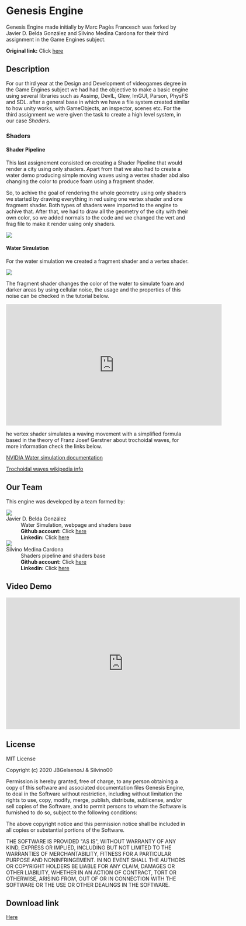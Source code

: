 <h1> Genesis Engine </h1>
Genesis Engine made initially by Marc Pagès Francesch was forked by Javier D. Belda González and Silvino Medina Cardona for their third assignment in the Game Engines subject.

<b>Original link:</b> Click <a href="https://github.com/marcpages2020/GenesisEngine">here</a>

<h2>Description</h2>
For our third year at the Design and Development of videogames degree in the Game Engines subject we had had the objective to make a basic engine using several libraries such as
Assimp, DevIL, Glew, ImGUI, Parson, PhysFS and SDL. after a general base in which we have a file system created similar to how unity works, with GameObjects, an inspector, scenes etc. For the third assignment we were given the task to create a high level system, in our case <i>Shaders</i>.

<h3>Shaders </h3>

<h4> Shader Pipeline </h4>

This last assignement consisted on creating a Shader Pipeline that would render a city using only shaders. Apart from that we also had to create a water demo producing simple moving waves using a vertex shader abd also changing the color to produce foam using a fragment shader.

So, to achive the goal of rendering the whole geometry using only shaders we started by drawing everything in red using one vertex shader and one fragment shader. Both types of shaders were imported to the engine to achive that. After that, we had to draw all the geometry of the city with their own color, so we added normals to the code and we changed the vert and frag file to make it render using only shaders.

<dt><img src="https://raw.githubusercontent.com/silvino00/GenesisEngine/master/docs/gif1.gif"></dt>

<h4> Water Simulation </h4>

For the water simulation we created a fragment shader and a vertex shader. 

<dt><img src="https://raw.githubusercontent.com/silvino00/GenesisEngine/master/docs/gif2.gif"></dt>

The fragment shader changes the color of the water to simulate foam and darker areas by using cellular noise, the usage and the properties of this noise can be checked in the tutorial below.

<iframe width="590" height="332" src="https://www.youtube.com/embed/ybbJz6C9YYA" frameborder="0" allow="accelerometer; autoplay; encrypted-media; gyroscope; picture-in-picture" allowfullscreen>
</iframe>

he vertex shader simulates a waving movement with a simplified formula based in the theory of Franz Josef Gerstner about trochoidal waves, for more information check the links below.

<a href=" https://developer.nvidia.com/gpugems/gpugems/part-i-natural-effects/chapter-1-effective-water-simulation-physical-models">NVIDIA Water simulation documentation</a>

<a href="https://en.wikipedia.org/wiki/Trochoidal_wave">Trochoidal waves wikipedia info</a>

<h2>Our Team</h2>

This engine was developed by a team formed by:
<dl>

<dt><img src="https://raw.githubusercontent.com/silvino00/GenesisEngine/master/docs/Javi.jpg"></dt>
<dt>Javier D. Belda González</dt>
<dd> Water Simulation, webpage and shaders base</dd>
<dd> <b>Github account:</b> Click <a href=" https://github.com/JBGelsenorJ">here</a> </dd>
<dd> <b>Linkedin:</b>  Click <a href=" https://www.linkedin.com/in/javier-belda-gonz%C3%A1lez-59718112b/">here</a></dd>

<dt><img src="https://raw.githubusercontent.com/silvino00/GenesisEngine/master/docs/Silvino.jpeg"> </dt>
<dt>Silvino Medina Cardona</dt>
<dd> Shaders pipeline and shaders base </dd>
<dd> <b>Github account:</b> Click <a href="https://github.com/silvino00">here</a> </dd>
<dd> <b>Linkedin:</b>  Click <a href=" https://www.linkedin.com/in/silvino-medina-cardona-476558197/">here</a></dd>

</dl>

<h2>Video Demo</h2>
<iframe width="640" height="360" src="https://www.youtube.com/embed/TgtMxueKM-c" frameborder="0" allow="accelerometer; autoplay; clipboard-write; encrypted-media; gyroscope; picture-in-picture" allowfullscreen></iframe>

<h2>License</h2> 	
MIT License

Copyright (c) 2020 JBGelsenorJ & Silvino00

Permission is hereby granted, free of charge, to any person obtaining a copy
of this software and associated documentation files Genesis Engine, to deal
in the Software without restriction, including without limitation the rights
to use, copy, modify, merge, publish, distribute, sublicense, and/or sell
copies of the Software, and to permit persons to whom the Software is
furnished to do so, subject to the following conditions:

The above copyright notice and this permission notice shall be included in all
copies or substantial portions of the Software.

THE SOFTWARE IS PROVIDED "AS IS", WITHOUT WARRANTY OF ANY KIND, EXPRESS OR
IMPLIED, INCLUDING BUT NOT LIMITED TO THE WARRANTIES OF MERCHANTABILITY,
FITNESS FOR A PARTICULAR PURPOSE AND NONINFRINGEMENT. IN NO EVENT SHALL THE
AUTHORS OR COPYRIGHT HOLDERS BE LIABLE FOR ANY CLAIM, DAMAGES OR OTHER
LIABILITY, WHETHER IN AN ACTION OF CONTRACT, TORT OR OTHERWISE, ARISING FROM,
OUT OF OR IN CONNECTION WITH THE SOFTWARE OR THE USE OR OTHER DEALINGS IN THE
SOFTWARE.

<h2>Download link</h2> 
<a href="https://i1.wp.com/www.materiagris.es/wp-content/uploads/2018/10/meme.jpg?ssl=1">Here</a>

